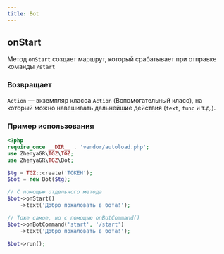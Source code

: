 ```yaml
---
title: Bot
---
```


## onStart
Метод `onStart` создает маршрут, который срабатывает при отправке команды `/start`

### Возвращает
`Action` — экземпляр класса `Action` (Вспомогательный класс), на который можно навешивать дальнейшие действия (`text`, `func` и т.д.).

### Пример использования
```php
<?php
require_once __DIR__ . 'vendor/autoload.php';
use ZhenyaGR\TGZ\TGZ;
use ZhenyaGR\TGZ\Bot;

$tg = TGZ::create('ТОКЕН');
$bot = new Bot($tg);

// С помощью отдельного метода
$bot->onStart()
    ->text('Добро пожаловать в бота!');

// Тоже самое, но с помощью onBotCommand()
$bot->onBotCommand('start', '/start')
    ->text('Добро пожаловать в бота!');

$bot->run();
```